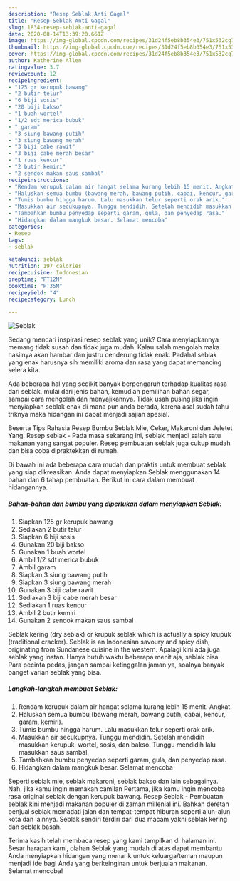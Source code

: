 ```yaml
---
description: "Resep Seblak Anti Gagal"
title: "Resep Seblak Anti Gagal"
slug: 1834-resep-seblak-anti-gagal
date: 2020-08-14T13:39:20.661Z
image: https://img-global.cpcdn.com/recipes/31d24f5eb8b354e3/751x532cq70/seblak-foto-resep-utama.jpg
thumbnail: https://img-global.cpcdn.com/recipes/31d24f5eb8b354e3/751x532cq70/seblak-foto-resep-utama.jpg
cover: https://img-global.cpcdn.com/recipes/31d24f5eb8b354e3/751x532cq70/seblak-foto-resep-utama.jpg
author: Katherine Allen
ratingvalue: 3.7
reviewcount: 12
recipeingredient:
- "125 gr kerupuk bawang"
- "2 butir telur"
- "6 biji sosis"
- "20 biji bakso"
- "1 buah wortel"
- "1/2 sdt merica bubuk"
- " garam"
- "3 siung bawang putih"
- "3 siung bawang merah"
- "3 biji cabe rawit"
- "3 biji cabe merah besar"
- "1 ruas kencur"
- "2 butir kemiri"
- "2 sendok makan saus sambal"
recipeinstructions:
- "Rendam kerupuk dalam air hangat selama kurang lebih 15 menit. Angkat."
- "Haluskan semua bumbu (bawang merah, bawang putih, cabai, kencur, garam, kemiri)."
- "Tumis bumbu hingga harum. Lalu masukkan telur seperti orak arik."
- "Masukkan air secukupnya. Tunggu mendidih. Setelah mendidih masukkan kerupuk, wortel, sosis, dan bakso. Tunggu mendidih lalu masukkan saus sambal."
- "Tambahkan bumbu penyedap seperti garam, gula, dan penyedap rasa."
- "Hidangkan dalam mangkuk besar. Selamat mencoba"
categories:
- Resep
tags:
- seblak

katakunci: seblak 
nutrition: 197 calories
recipecuisine: Indonesian
preptime: "PT12M"
cooktime: "PT35M"
recipeyield: "4"
recipecategory: Lunch

---
```



![Seblak](https://img-global.cpcdn.com/recipes/31d24f5eb8b354e3/751x532cq70/seblak-foto-resep-utama.jpg)

Sedang mencari inspirasi resep seblak yang unik? Cara menyiapkannya memang tidak susah dan tidak juga mudah. Kalau salah mengolah maka hasilnya akan hambar dan justru cenderung tidak enak. Padahal seblak yang enak harusnya sih memiliki aroma dan rasa yang dapat memancing selera kita.

Ada beberapa hal yang sedikit banyak berpengaruh terhadap kualitas rasa dari seblak, mulai dari jenis bahan, kemudian pemilihan bahan segar, sampai cara mengolah dan menyajikannya. Tidak usah pusing jika ingin menyiapkan seblak enak di mana pun anda berada, karena asal sudah tahu triknya maka hidangan ini dapat menjadi sajian spesial.

Beserta Tips Rahasia Resep Bumbu Seblak Mie, Ceker, Makaroni dan Jeletet Yang. Resep seblak - Pada masa sekarang ini, seblak menjadi salah satu makanan yang sangat populer. Resep pembuatan seblak juga cukup mudah dan bisa coba dipraktekkan di rumah.


Di bawah ini ada beberapa cara mudah dan praktis untuk membuat seblak yang siap dikreasikan. Anda dapat menyiapkan Seblak menggunakan 14 bahan dan 6 tahap pembuatan. Berikut ini cara dalam membuat hidangannya.

<!--inarticleads1-->

##### Bahan-bahan dan bumbu yang diperlukan dalam menyiapkan Seblak:

1. Siapkan 125 gr kerupuk bawang
1. Sediakan 2 butir telur
1. Siapkan 6 biji sosis
1. Gunakan 20 biji bakso
1. Gunakan 1 buah wortel
1. Ambil 1/2 sdt merica bubuk
1. Ambil  garam
1. Siapkan 3 siung bawang putih
1. Siapkan 3 siung bawang merah
1. Gunakan 3 biji cabe rawit
1. Sediakan 3 biji cabe merah besar
1. Sediakan 1 ruas kencur
1. Ambil 2 butir kemiri
1. Gunakan 2 sendok makan saus sambal


Seblak kering (dry seblak) or krupuk seblak which is actually a spicy krupuk (traditional cracker). Seblak is an Indonesian savoury and spicy dish, originating from Sundanese cuisine in the western. Apalagi kini ada juga seblak yang instan. Hanya butuh waktu beberapa menit aja, seblak bisa Para pecinta pedas, jangan sampai ketinggalan jaman ya, soalnya banyak banget varian seblak yang bisa. 

<!--inarticleads2-->

##### Langkah-langkah membuat Seblak:

1. Rendam kerupuk dalam air hangat selama kurang lebih 15 menit. Angkat.
1. Haluskan semua bumbu (bawang merah, bawang putih, cabai, kencur, garam, kemiri).
1. Tumis bumbu hingga harum. Lalu masukkan telur seperti orak arik.
1. Masukkan air secukupnya. Tunggu mendidih. Setelah mendidih masukkan kerupuk, wortel, sosis, dan bakso. Tunggu mendidih lalu masukkan saus sambal.
1. Tambahkan bumbu penyedap seperti garam, gula, dan penyedap rasa.
1. Hidangkan dalam mangkuk besar. Selamat mencoba


Seperti seblak mie, seblak makaroni, seblak bakso dan lain sebagainya. Nah, jika kamu ingin memakan camilan Pertama, jika kamu ingin mencoba rasa original seblak dengan kerupuk bawang. Resep Seblak - Pembuatan seblak kini menjadi makanan populer di zaman millenial ini. Bahkan deretan penjual seblak memadati jalan dan tempat-tempat hiburan seperti alun-alun kota dan lainnya. Seblak sendiri terdiri dari dua macam yakni seblak kering dan seblak basah. 

Terima kasih telah membaca resep yang kami tampilkan di halaman ini. Besar harapan kami, olahan Seblak yang mudah di atas dapat membantu Anda menyiapkan hidangan yang menarik untuk keluarga/teman maupun menjadi ide bagi Anda yang berkeinginan untuk berjualan makanan. Selamat mencoba!

